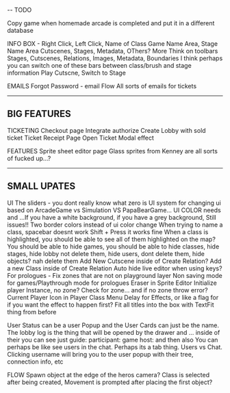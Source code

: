 --
TODO

Copy game when homemade arcade is completed and put it in a different database

INFO BOX - Right Click, Left Click, Name of Class
Game Name Area, Stage Name Area
   Cutscenes, Stages, Metadata, OThers? More 
Think on toolbars
  Stages, Cutscenes, Relations, Images, Metadata, Boundaries
I think perhaps you can switch one of these bars between class/brush and stage information
  Play Cutscne, Switch to Stage

EMAILS
Forgot Password - email Flow
All sorts of emails for tickets

---------
BIG FEATURES
---------

TICKETING
  Checkout page
    Integrate authorize
    Create Lobby with sold ticket
  Ticket Receipt Page
  Open Ticket Modal effect

FEATURES
  Sprite sheet editor page
      Glass sprites from Kenney are all sorts of fucked up...?

-----
SMALL UPATES
-----

UI
  The sliders - you dont really know what zero is
  UI system for changing ui based on ArcadeGame vs Simulation VS PapaBearGame...
  UI COLOR needs and ...If you have a white background, if you have a grey background, Still issues!! Two border colors instead of ui color change
  When trying to name a class, spacebar doesnt work
    Shift + Press it works fine
  When a class is highlighted, you should be able to see all of them highlighted on the map?
  You should be able to hide games, you should be able to hide classes, hide stages, hide lobby not delete them, hide users, dont delete them, hide objects? nah delete them
  Add New Cutscene inside of Create Relation? Add a new Class inside of Create Relation
  Auto hide live editor when using keys?
  For prologues - Fix zones that are not on playground layer 
  Non saving mode for games/Playthrough mode for prologues
  Eraser in Sprite Editor
  Initialize player Instance, no zone? Check for zone… and if no zone throw error?
  Current Player Icon in Player Class Menu
  Delay for Effects, or like a flag for if you want the effect to happen first?
  Fit all titles into the box with TextFit thing from before
  
  User Status can be a user Popup and the User Cards can just be the name. The lobby log is the thing that will be opened by the drawer and ... inside of their you can see just guide: participant: game host: and then also You can perhaps be like see users in the chat. Perhaps its a tab thing. Users vs Chat. Clicking username will bring you to the user popup with their tree, connection info, etc

FLOW
  Spawn object at the edge of the heros camera?
  Class is selected after being created, Movement is prompted after placing the first object?
